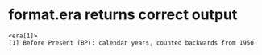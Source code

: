 # format.era returns correct output

    <era[1]>
    [1] Before Present (BP): calendar years, counted backwards from 1950

